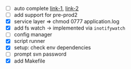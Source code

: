 * [ ] auto complete [link-1](http://wikimatze.de/writing-zsh-completion-for-padrino/), [link-2](http://www.linux-mag.com/id/1106/)
* [ ] add support for pre-prod2
* [x] service layer => chmod 0777 application.log
* [x] add fs watch -> implemented via `inotifywatch`
* [ ] config manager
* [x] script runner
* [x] setup: check env dependencies
* [ ] prompt svn password
* [x] add Makefile
